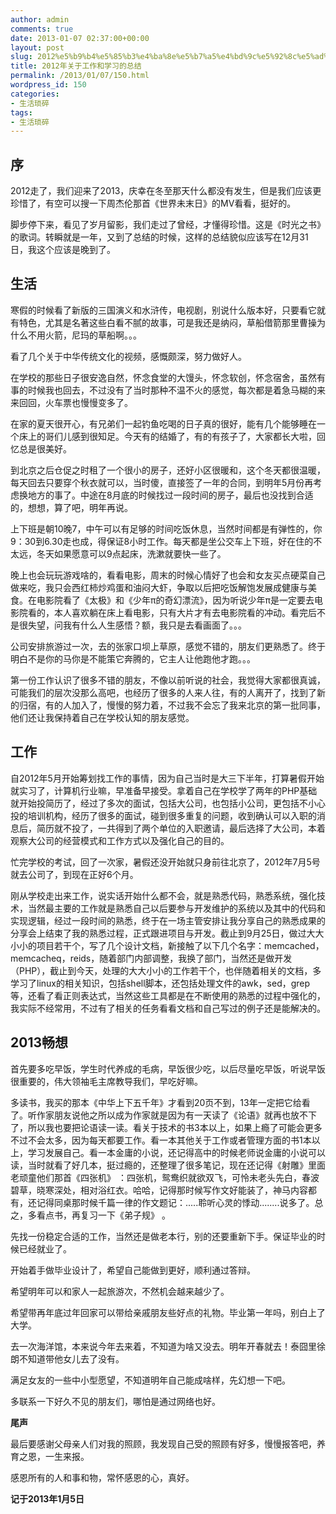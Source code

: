 ```yaml
---
author: admin
comments: true
date: 2013-01-07 02:37:00+00:00
layout: post
slug: 2012%e5%b9%b4%e5%85%b3%e4%ba%8e%e5%b7%a5%e4%bd%9c%e5%92%8c%e5%ad%a6%e4%b9%a0%e7%9a%84%e6%80%bb%e7%bb%93
title: 2012年关于工作和学习的总结
permalink: /2013/01/07/150.html
wordpress_id: 150
categories:
- 生活琐碎
tags:
- 生活琐碎
---
```





## **序**







2012走了，我们迎来了2013，庆幸在冬至那天什么都没有发生，但是我们应该更珍惜了，有空可以搜一下周杰伦那首《世界未末日》的MV看看，挺好的。




脚步停下来，看见了岁月留影，我们走过了曾经，才懂得珍惜。这是《时光之书》的歌词。转瞬就是一年，又到了总结的时候，这样的总结貌似应该写在12月31日，我这个应该是晚到了。







## **生活**







寒假的时候看了新版的三国演义和水浒传，电视剧，别说什么版本好，只要看它就有特色，尤其是名著这些白看不腻的故事，可是我还是纳闷，草船借箭那里曹操为什么不用火箭，尼玛的草船啊。。。




看了几个关于中华传统文化的视频，感慨颇深，努力做好人。




在学校的那些日子很安逸自然，怀念食堂的大馒头，怀念软创，怀念宿舍，虽然有事的时候我也回去，不过没有了当时那种不温不火的感觉，每次都是着急马糊的来来回回，火车票也慢慢变多了。




在家的夏天很开心，有兄弟们一起钓鱼吃喝的日子真的很好，能有几个能够睡在一个床上的哥们儿感到很知足。今天有的结婚了，有的有孩子了，大家都长大啦，回忆总是很美好。




到北京之后仓促之时租了一个很小的房子，还好小区很暖和，这个冬天都很温暖，每天回去只要穿个秋衣就可以，当时傻，直接签了一年的合同，到明年5月份再考虑换地方的事了。中途在8月底的时候找过一段时间的房子，最后也没找到合适的，想想，算了吧，明年再说。




上下班是朝10晚7，中午可以有足够的时间吃饭休息，当然时间都是有弹性的，你9：30到6.30走也成，得保证8小时工作。每天都是坐公交车上下班，好在住的不太远，冬天如果愿意可以9点起床，洗漱就要快一些了。




晚上也会玩玩游戏啥的，看看电影，周末的时候心情好了也会和女友买点硬菜自己做来吃，我只会西红柿炒鸡蛋和油闷大虾，争取以后把吃饭解饱发展成健康与美食。在电影院看了《太极》和《少年π的奇幻漂流》，因为听说少年π是一定要去电影院看的，本人喜欢躺在床上看电影，只有大片才有去电影院看的冲动。看完后不是很失望，问我有什么人生感悟？额，我只是去看画面了。。。




公司安排旅游过一次，去的张家口坝上草原，感觉不错的，朋友们更熟悉了。终于明白不是你的马你是不能策它奔腾的，它主人让他跑他才跑。。。




第一份工作认识了很多不错的朋友，不像以前听说的社会，我觉得大家都很真诚，可能我们的层次没那么高吧，也经历了很多的人来人往，有的人离开了，找到了新的归宿，有的人加入了，慢慢的努力着，不过我不会忘了我来北京的第一批同事，他们还让我保持着自己在学校认知的朋友感觉。







## 工作







自2012年5月开始筹划找工作的事情，因为自己当时是大三下半年，打算暑假开始就实习了，计算机行业嘛，早准备早接受。拿着自己在学校学了两年的PHP基础就开始投简历了，经过了多次的面试，包括大公司，也包括小公司，更包括不小心投的培训机构，经历了很多的面试，碰到很多重复的问题，收到确认可以入职的消息后，简历就不投了，一共得到了两个单位的入职邀请，最后选择了大公司，本着观察大公司的经营模式和工作方式以及强化自己的目的。




忙完学校的考试，回了一次家，暑假还没开始就只身前往北京了，2012年7月5号就去公司了，到现在正好6个月。




刚从学校走出来工作，说实话开始什么都不会，就是熟悉代码，熟悉系统，强化技术，当然最主要的工作就是熟悉自己以后要参与开发维护的系统以及其中的代码和实现逻辑，经过一段时间的熟悉，终于在一场主管安排让我分享自己的熟悉成果的分享会上结束了我的熟悉过程，正式跟进项目与开发。截止到9月25日，做过大大小小的项目若干个，写了几个设计文档，新接触了以下几个名字：memcached，memcacheq，reids，随着部门内部调整，我换了部门，当然还是做开发（PHP），截止到今天，处理的大大小小的工作若干个，也伴随着相关的文档，多学习了linux的相关知识，包括shell脚本，还包括处理文件的awk，sed，grep等，还看了看正则表达式，当然这些工具都是在不断使用的熟悉的过程中强化的，我实际不经常用，不过有了相关的任务看看文档和自己写过的例子还是能解决的。







## **2013畅想**







首先要多吃早饭，学生时代养成的毛病，早饭很少吃，以后尽量吃早饭，听说早饭很重要的，伟大领袖毛主席教导我们，早吃好嘛。




多读书，我买的那本《中华上下五千年》才看到20页不到，13年一定把它给看了。听作家朋友说他之所以成为作家就是因为有一天读了《论语》就再也放不下了，所以我也要把论语读一读。看关于技术的书3本以上，如果上瘾了可能会更多不过不会太多，因为每天都要工作。看一本其他关于工作或者管理方面的书1本以上，学习发展自己。看一本金庸的小说，还记得高中的时候老师说金庸的小说可以读，当时就看了好几本，挺过瘾的，还整理了很多笔记，现在还记得《射雕》里面老顽童他们那首《四张机》 ：四张机，鸳鸯织就欲双飞，可怜未老头先白，春波碧草，晓寒深处，相对浴红衣。哈哈，记得那时候写作文好能装了，神马内容都有，还记得同桌那时候千篇一律的作文题记：.....聆听心灵的悸动........说多了。总之，多看点书，再复习一下《弟子规》 。




先找一份稳定合适的工作，当然还是做老本行，别的还要重新下手。保证毕业的时候已经就业了。




开始着手做毕业设计了，希望自己能做到更好，顺利通过答辩。




希望明年可以和家人一起旅游次，不然机会越来越少了。




希望带再年底过年回家可以带给亲戚朋友些好点的礼物。毕业第一年吗，别白上了大学。




去一次海洋馆，本来说今年去来着，不知道为啥又没去。明年开春就去！泰囧里徐朗不知道带他女儿去了没有。




满足女友的一些中小型愿望，不知道明年自己能成啥样，先幻想一下吧。




多联系一下好久不见的朋友们，哪怕是通过网络也好。







**尾声**







最后要感谢父母亲人们对我的照顾，我发现自己受的照顾有好多，慢慢报答吧，养育之恩，一生来报。




感恩所有的人和事和物，常怀感恩的心，真好。







**记于2013年1月5日**



